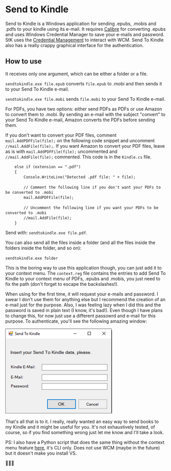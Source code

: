 # Send to Kindle

Send to Kindle is a Windows application for sending .epubs, .mobis and .pdfs to your kindle using its e-mail. It requires [Calibre](https://calibre-ebook.com/) for converting .epubs and uses Windows Credential Manager to save your e-mails and password. StK uses the [Credential Management](https://www.nuget.org/packages/CredentialManagement/) to interact with WCM. Send To Kindle also has a really crappy graphical interface for the authentication. 

## How to use

It receives only one argument, which can be either a folder or a file. 

`sendtokindle.exe file.epub` converts `file.epub` to .mobi and then sends it to your Send To Kindle e-mail.

`sendtokindle.exe file.mobi` sends `file.mobi` to your Send To Kindle e-mail.

For PDFs, you have two options: either send PDFs as PDFs or use Amazon to convert them to .mobi. By sending an e-mail with the subject "convert" to your Send To Kindle e-mail, Amazon converts the PDFs before sending them.

If you don't want to convert your PDF files, comment `mail.AddPDFFile(file);` on the following code snippet and uncomment `//mail.AddFile(file);`.
If you want Amazon to convert your PDF files, leave as is with `mail.AddPDFFile(file);` uncommented and `//mail.AddFile(file);` commented. This code is in the `Kindle.cs` file.

```
    else if (extension == ".pdf")
    {
        Console.WriteLine("Detected .pdf file: " + file);

        // Comment the following line if you don't want your PDFs to be converted to .mobi
        mail.AddPDFFile(file);

        // Uncomment the following line if you want your PDFs to be converted to .mobi
        //mail.AddFile(file);
    }
```

Send with: `sendtokindle.exe file.pdf`.

You can also send all the files inside a folder (and all the files inside the folders inside the folder, and so on):

`sendtokindle.exe folder`

This is the boring way to use this application though, you can just add it to your context menu. The `context.reg` file contains the entries to add Send To Kindle to your context menu of PDFs, .epubs and .mobis, you just need to fix the path (don't forget to escape the backslashes!).

When using for the first time, it will request your e-mails and password. I swear I don't use them for anything else but I recommend the creation of an e-mail just for the purpose. Also, I was feeling lazy when I did this and the password is saved in plain text (I know, it's bad!). Even though I have plans to change this, for now just use a different passowrd and e-mail for this purpose. To authenticate, you'll see the following amazing window:

![alt text](https://github.com/helenacruz/SendToKindle/blob/master/images/auth.png "autho")

That's all that is to it. I really, really wanted an easy way to send books to my Kindle and it might be useful for you. It's not exhaustively tested, of course, so if you find something wrong just let me know and I'll take a look. 

PS: I also have a Python script that does the same thing without the context menu feature [here](https://github.com/helenacruz/awesome-scripts), it's CLI only. Does not use WCM (maybe in the future) but it doesn't make you install VS. 

:cactus::cactus::cactus:
